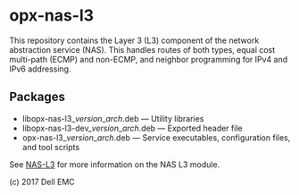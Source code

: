 # opx-nas-l3
This repository contains the Layer 3 (L3) component of the network abstraction service (NAS). This handles routes of both types, equal cost multi-path (ECMP) and non-ECMP, and neighbor programming for IPv4 and IPv6 addressing. 

## Packages
- libopx-nas-l3\_*version*\_*arch*.deb — Utility libraries  
- libopx-nas-l3-dev\_*version*\_*arch*.deb — Exported header file  
- opx-nas-l3\_*version*\_*arch*.deb — Service executables, configuration files, and tool scripts 

See [NAS-L3](https://github.com/open-switch/opx-docs/wiki/NAS-L3) for more information on the NAS L3 module.

(c) 2017 Dell EMC
